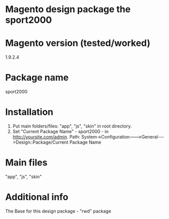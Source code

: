 Magento design package the sport2000
===========================================

# Magento version (tested/worked)
1.9.2.4

# Package name
sport2000

# Installation
1. Put main folders/files: "app", "js", "skin" in root directory. 
2. Set "Current Package Name" - sport2000 - in http://yoursite.com/admin. Path: System->Configuration--->General--->Design::Package/Current Package Name

# Main files
"app", "js", "skin"

# Additional info
The Base for this design package - "rwd" package